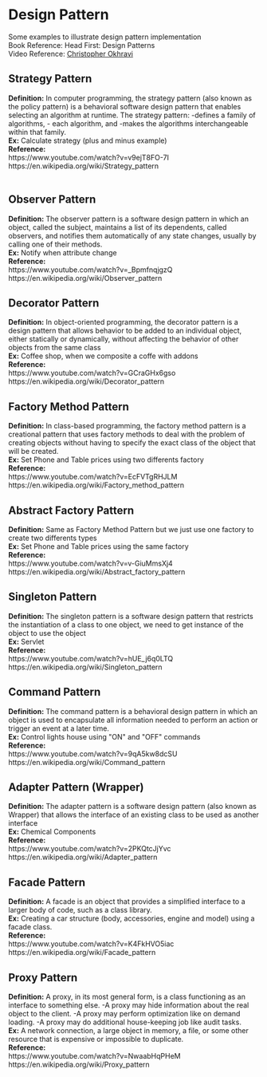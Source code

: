 <h1>Design Pattern</h1>
Some examples to illustrate design pattern implementation<br/>
Book Reference: Head First: Design Patterns<br/>
Video Reference: <a href="https://youtu.be/v9ejT8FO-7I">Christopher Okhravi</a>
<br/>
<h2>Strategy Pattern</h2>
<b>Definition:</b> In computer programming, the strategy pattern (also known as the policy pattern) is a behavioral software design pattern that enables selecting an algorithm at runtime. The strategy pattern:
	-defines a family of algorithms,
	- each algorithm, and
	-makes the algorithms interchangeable within that family.<br/>
<b>Ex:</b> Calculate strategy (plus and minus example)
<br/>
<b>Reference:</b><br/>
https://www.youtube.com/watch?v=v9ejT8FO-7I<br/>
https://en.wikipedia.org/wiki/Strategy_pattern<br/>
<br/>
<h2>Observer Pattern</h2>
<b>Definition:</b> The observer pattern is a software design pattern in which an object, called the subject, maintains a list of its dependents, called observers, and notifies them automatically of any state changes, usually by calling one of their methods.
<br/>
<b>Ex:</b> Notify when attribute change
<br/>
<b>Reference:</b><br/>
https://www.youtube.com/watch?v=_BpmfnqjgzQ<br/>
https://en.wikipedia.org/wiki/Observer_pattern
<br/>
<h2>Decorator Pattern</h2>
<b>Definition:</b> In object-oriented programming, the decorator pattern is a design pattern that allows behavior to be added to an individual object, either statically or dynamically, without affecting the behavior of other objects from the same class
<br/>
<b>Ex:</b> Coffee shop, when we composite a coffe with addons
<br/>
<b>Reference:</b><br/>
https://www.youtube.com/watch?v=GCraGHx6gso<br/>
https://en.wikipedia.org/wiki/Decorator_pattern
<br/>
<h2>Factory Method Pattern</h2>
<b>Definition:</b> In class-based programming, the factory method pattern is a creational pattern that uses factory methods to deal with the problem of creating objects without having to specify the exact class of the object that will be created.
<br/>
<b>Ex:</b> Set Phone and Table prices using two differents factory
<br/>
<b>Reference:</b><br/>
https://www.youtube.com/watch?v=EcFVTgRHJLM<br/>
https://en.wikipedia.org/wiki/Factory_method_pattern
<br/>
<h2>Abstract Factory Pattern</h2>
<b>Definition:</b> Same as Factory Method Pattern but we just use one factory to create two differents types
<br/>
<b>Ex:</b> Set Phone and Table prices using the same factory
<br/>
<b>Reference:</b><br/>
https://www.youtube.com/watch?v=v-GiuMmsXj4<br/>
https://en.wikipedia.org/wiki/Abstract_factory_pattern
<br/>
<h2>Singleton Pattern</h2>
<b>Definition:</b> The singleton pattern is a software design pattern that restricts the instantiation of a class to one object, we need to get instance of the object to use the object
<br/>
<b>Ex:</b> Servlet
<br/>
<b>Reference:</b><br/>
https://www.youtube.com/watch?v=hUE_j6q0LTQ<br/>
https://en.wikipedia.org/wiki/Singleton_pattern
<br/>
<h2>Command Pattern</h2>
<b>Definition:</b> The command pattern is a behavioral design pattern in which an object is used to encapsulate all information needed to perform an action or trigger an event at a later time.
<br/>
<b>Ex:</b> Control lights house using "ON" and "OFF" commands
<br/>
<b>Reference:</b><br/>
https://www.youtube.com/watch?v=9qA5kw8dcSU<br/>
https://en.wikipedia.org/wiki/Command_pattern
<br/>
<h2>Adapter Pattern (Wrapper)</h2>
<b>Definition:</b> The adapter pattern is a software design pattern (also known as Wrapper) that allows the interface of an existing class to be used as another interface
<br/>
<b>Ex:</b> Chemical Components
<br/>
<b>Reference:</b><br/>
https://www.youtube.com/watch?v=2PKQtcJjYvc<br/>
https://en.wikipedia.org/wiki/Adapter_pattern
<br/>
<h2>Facade Pattern</h2>
<b>Definition:</b> A facade is an object that provides a simplified interface to a larger body of code, such as a class library.
<br/>
<b>Ex:</b> Creating a car structure (body, accessories, engine and model) using a facade class.
<br/>
<b>Reference:</b><br/>
https://www.youtube.com/watch?v=K4FkHVO5iac<br/>
https://en.wikipedia.org/wiki/Facade_pattern
<br/>
<h2>Proxy Pattern</h2>
<b>Definition:</b> A proxy, in its most general form, is a class functioning as an interface to something else.
	-A proxy may hide information about the real object to the client.
	-A proxy may perform optimization like on demand loading.
	-A proxy may do additional house-keeping job like audit tasks.
<br/>
<b>Ex:</b> A network connection, a large object in memory, a file, or some other resource that is expensive or impossible to duplicate.
<br/>
<b>Reference:</b><br/>
https://www.youtube.com/watch?v=NwaabHqPHeM<br/>
https://en.wikipedia.org/wiki/Proxy_pattern
<br/>
